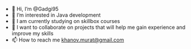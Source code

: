 - 👋 Hi, I’m @Gadgi95
- 👀 I’m interested in Java development
- 🌱 I am currently studying on skillbox courses
- 💞️ I want to collaborate on projects that will help me gain experience and improve my skills
- 📫 How to reach me khanov.murat@gmail.com

<!---
Gadgi95/Gadgi95 is a ✨ special ✨ repository because its `README.md` (this file) appears on your GitHub profile.
You can click the Preview link to take a look at your changes.
--->
